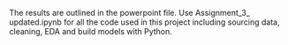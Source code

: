 The results are outlined in the powerpoint file. Use Assignment_3_ updated.ipynb for all the code used in this project including sourcing data, cleaning, EDA and build models with Python. 
